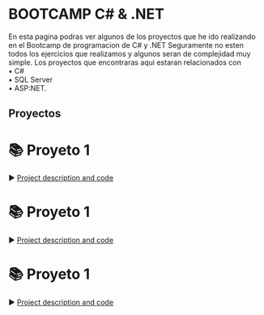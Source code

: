 <h1> BOOTCAMP C# & .NET </h1>

En esta pagina podras ver algunos de los proyectos que he ido realizando en el Bootcamp de programacion de C# y .NET
Seguramente no esten todos los ejercicios que realizamos y algunos seran de complejidad muy simple. 
Los proyectos que encontraras aqui estaran relacionados con 
<br>▪ C#
<br>▪ SQL Server
<br>▪ ASP:NET.

## Proyectos

# 📚 Proyeto 1 
► [Project description and code]()

# 📚 Proyeto 1 
► [Project description and code]()

# 📚 Proyeto 1 
► [Project description and code]()
